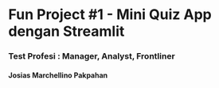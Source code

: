 # Fun Project #1 - Mini Quiz App dengan Streamlit

### Test Profesi : Manager, Analyst, Frontliner
#### Josias Marchellino Pakpahan
